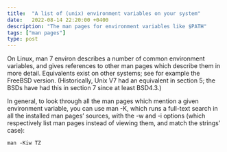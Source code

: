 ```yaml
---
title:  "A list of (unix) environment variables on your system"
date:   2022-08-14 22:20:00 +0400
description: "The man pages for environment variables like $PATH"
tags: ["man pages"]
type: post
---
```


On Linux, man 7 environ describes a number of common environment variables, and gives references to other man pages which describe them in more detail. Equivalents exist on other systems; see for example the FreeBSD version. (Historically, Unix V7 had an equivalent in section 5; the BSDs have had this in section 7 since at least BSD4.3.)

In general, to look through all the man pages which mention a given environment variable, you can use man -K, which runs a full-text search in all the installed man pages’ sources, with the -w and -i options (which respectively list man pages instead of viewing them, and match the strings’ case):

`man -Kiw TZ`